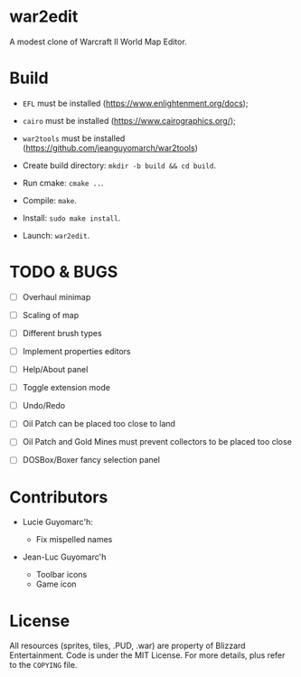 war2edit
========

A modest clone of Warcraft II World Map Editor.


Build
=====

- `EFL` must be installed (https://www.enlightenment.org/docs);
- `cairo` must be installed (https://www.cairographics.org/);
- `war2tools` must be installed (https://github.com/jeanguyomarch/war2tools)

- Create build directory: `mkdir -b build && cd build`.
- Run cmake: `cmake ..`.
- Compile: `make`.
- Install: `sudo make install`.
- Launch: `war2edit`.


TODO & BUGS
===========

- [ ] Overhaul minimap
- [ ] Scaling of map
- [ ] Different brush types
- [ ] Implement properties editors
- [ ] Help/About panel
- [ ] Toggle extension mode
- [ ] Undo/Redo
- [ ] Oil Patch can be placed too close to land
- [ ] Oil Patch and Gold Mines must prevent collectors to be placed too close
- [ ] DOSBox/Boxer fancy selection panel



Contributors
============

- Lucie Guyomarc'h:
   - Fix mispelled names

- Jean-Luc Guyomarc'h
   - Toolbar icons
   - Game icon

License
=======

All resources (sprites, tiles, .PUD, .war) are property of Blizzard Entertainment.
Code is under the MIT License. For more details, plus refer to the `COPYING` file.
